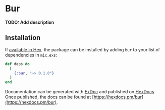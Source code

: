 # Bur

**TODO: Add description**

## Installation

If [available in Hex](https://hex.pm/docs/publish), the package can be installed
by adding `bur` to your list of dependencies in `mix.exs`:

```elixir
def deps do
  [
    {:bur, "~> 0.1.0"}
  ]
end
```

Documentation can be generated with [ExDoc](https://github.com/elixir-lang/ex_doc)
and published on [HexDocs](https://hexdocs.pm). Once published, the docs can
be found at [https://hexdocs.pm/bur](https://hexdocs.pm/bur).

